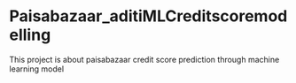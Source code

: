 # Paisabazaar_aditiMLCreditscoremodelling
This project is about paisabazaar credit score prediction through machine learning model
